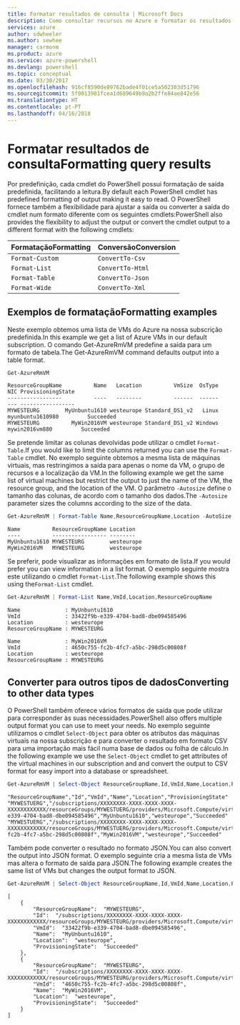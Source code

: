 ```yaml
---
title: Formatar resultados de consulta | Microsoft Docs
description: Como consultar recursos no Azure e formatar os resultados.
services: azure
author: sdwheeler
ms.author: sewhee
manager: carmonm
ms.product: azure
ms.service: azure-powershell
ms.devlang: powershell
ms.topic: conceptual
ms.date: 03/30/2017
ms.openlocfilehash: 916cf8590de89762bade4f01ce5a502383d51796
ms.sourcegitcommit: 5f0013981fcea1d689649b9a2b2ffe84ae842e56
ms.translationtype: HT
ms.contentlocale: pt-PT
ms.lasthandoff: 04/16/2018
---
```

# <a name="formatting-query-results"></a><span data-ttu-id="27561-103">Formatar resultados de consulta</span><span class="sxs-lookup"><span data-stu-id="27561-103">Formatting query results</span></span>

<span data-ttu-id="27561-104">Por predefinição, cada cmdlet do PowerShell possui formatação de saída predefinida, facilitando a leitura.</span><span class="sxs-lookup"><span data-stu-id="27561-104">By default each PowerShell cmdlet has predefined formatting of output making it easy to read.</span></span>  <span data-ttu-id="27561-105">O PowerShell fornece também a flexibilidade para ajustar a saída ou converter a saída do cmdlet num formato diferente com os seguintes cmdlets:</span><span class="sxs-lookup"><span data-stu-id="27561-105">PowerShell also provides the flexibility to adjust the output or convert the cmdlet output to a different format with the following cmdlets:</span></span>

| <span data-ttu-id="27561-106">Formatação</span><span class="sxs-lookup"><span data-stu-id="27561-106">Formatting</span></span>      | <span data-ttu-id="27561-107">Conversão</span><span class="sxs-lookup"><span data-stu-id="27561-107">Conversion</span></span>       |
|-----------------|------------------|
| `Format-Custom` | `ConvertTo-Csv`  |
| `Format-List`   | `ConvertTo-Html` |
| `Format-Table`  | `ConvertTo-Json` |
| `Format-Wide`   | `ConvertTo-Xml`  |

## <a name="formatting-examples"></a><span data-ttu-id="27561-108">Exemplos de formatação</span><span class="sxs-lookup"><span data-stu-id="27561-108">Formatting examples</span></span>

<span data-ttu-id="27561-109">Neste exemplo obtemos uma lista de VMs do Azure na nossa subscrição predefinida.</span><span class="sxs-lookup"><span data-stu-id="27561-109">In this example we get a list of Azure VMs in our default subscription.</span></span>  <span data-ttu-id="27561-110">O comando Get-AzureRmVM predefine a saída para um formato de tabela.</span><span class="sxs-lookup"><span data-stu-id="27561-110">The Get-AzureRmVM command defaults output into a table format.</span></span>

```powershell
Get-AzureRmVM
```

```
ResourceGroupName          Name   Location          VmSize  OsType              NIC ProvisioningState
-----------------          ----   --------          ------  ------              --- -----------------
MYWESTEURG        MyUnbuntu1610 westeurope Standard_DS1_v2   Linux myunbuntu1610980         Succeeded
MYWESTEURG          MyWin2016VM westeurope Standard_DS1_v2 Windows   mywin2016vm880         Succeeded
```

<span data-ttu-id="27561-111">Se pretende limitar as colunas devolvidas pode utilizar o cmdlet `Format-Table`.</span><span class="sxs-lookup"><span data-stu-id="27561-111">If you would like to limit the columns returned you can use the `Format-Table` cmdlet.</span></span> <span data-ttu-id="27561-112">No exemplo seguinte obtemos a mesma lista de máquinas virtuais, mas restringimos a saída para apenas o nome da VM, o grupo de recursos e a localização da VM.</span><span class="sxs-lookup"><span data-stu-id="27561-112">In the following example we get the same list of virtual machines but restrict the output to just the name of the VM, the resource group, and the location of the VM.</span></span>  <span data-ttu-id="27561-113">O parâmetro `-Autosize` define o tamanho das colunas, de acordo com o tamanho dos dados.</span><span class="sxs-lookup"><span data-stu-id="27561-113">The `-Autosize` parameter sizes the columns according to the size of the data.</span></span>

```powershell
Get-AzureRmVM | Format-Table Name,ResourceGroupName,Location -AutoSize
```

```
Name          ResourceGroupName Location
----          ----------------- --------
MyUnbuntu1610 MYWESTEURG        westeurope
MyWin2016VM   MYWESTEURG        westeurope
```

<span data-ttu-id="27561-114">Se preferir, pode visualizar as informações em formato de lista.</span><span class="sxs-lookup"><span data-stu-id="27561-114">If you would prefer you can view information in a list format.</span></span> <span data-ttu-id="27561-115">O exemplo seguinte mostra este utilizando o cmdlet `Format-List`.</span><span class="sxs-lookup"><span data-stu-id="27561-115">The following example shows this using the`Format-List` cmdlet.</span></span>

```powershell
Get-AzureRmVM | Format-List Name,VmId,Location,ResourceGroupName
```

```
Name              : MyUnbuntu1610
VmId              : 33422f9b-e339-4704-bad8-dbe094585496
Location          : westeurope
ResourceGroupName : MYWESTEURG

Name              : MyWin2016VM
VmId              : 4650c755-fc2b-4fc7-a5bc-298d5c00808f
Location          : westeurope
ResourceGroupName : MYWESTEURG
```

## <a name="converting-to-other-data-types"></a><span data-ttu-id="27561-116">Converter para outros tipos de dados</span><span class="sxs-lookup"><span data-stu-id="27561-116">Converting to other data types</span></span>

<span data-ttu-id="27561-117">O PowerShell também oferece vários formatos de saída que pode utilizar para corresponder às suas necessidades.</span><span class="sxs-lookup"><span data-stu-id="27561-117">PowerShell also offers multiple output format you can use to meet your needs.</span></span>  <span data-ttu-id="27561-118">No exemplo seguinte utilizamos o cmdlet `Select-Object` para obter os atributos das máquinas virtuais na nossa subscrição e para converter o resultado em formato CSV para uma importação mais fácil numa base de dados ou folha de cálculo.</span><span class="sxs-lookup"><span data-stu-id="27561-118">In the following example we use the `Select-Object` cmdlet to get attributes of the virtual machines in our subscription and and convert the output to CSV format for easy import into a database or spreadsheet.</span></span>

```powershell
Get-AzureRmVM | Select-Object ResourceGroupName,Id,VmId,Name,Location,ProvisioningState | ConvertTo-Csv -NoTypeInformation
```

```
"ResourceGroupName","Id","VmId","Name","Location","ProvisioningState"
"MYWESTUERG","/subscriptions/XXXXXXXX-XXXX-XXXX-XXXX-XXXXXXXXXXXX/resourceGroups/MYWESTUERG/providers/Microsoft.Compute/virtualMachines/MyUnbuntu1610","33422f9b-e339-4704-bad8-dbe094585496","MyUnbuntu1610","westeurope","Succeeded"
"MYWESTUERG","/subscriptions/XXXXXXXX-XXXX-XXXX-XXXX-XXXXXXXXXXXX/resourceGroups/MYWESTUERG/providers/Microsoft.Compute/virtualMachines/MyWin2016VM","4650c755-fc2b-4fc7-a5bc-298d5c00808f","MyWin2016VM","westeurope","Succeeded"
```

<span data-ttu-id="27561-119">Também pode converter o resultado no formato JSON.</span><span class="sxs-lookup"><span data-stu-id="27561-119">You can also convert the output into JSON format.</span></span>  <span data-ttu-id="27561-120">O exemplo seguinte cria a mesma lista de VMs mas altera o formato de saída para JSON.</span><span class="sxs-lookup"><span data-stu-id="27561-120">The following example creates the same list of VMs but changes the output format to JSON.</span></span>

```powershell
Get-AzureRmVM | Select-Object ResourceGroupName,Id,VmId,Name,Location,ProvisioningState | ConvertTo-Json
```

```
[
    {
        "ResourceGroupName":  "MYWESTEURG",
        "Id":  "/subscriptions/XXXXXXXX-XXXX-XXXX-XXXX-XXXXXXXXXXXX/resourceGroups/MYWESTEURG/providers/Microsoft.Compute/virtualMachines/MyUnbuntu1610",
        "VmId":  "33422f9b-e339-4704-bad8-dbe094585496",
        "Name":  "MyUnbuntu1610",
        "Location":  "westeurope",
        "ProvisioningState":  "Succeeded"
    },
    {
        "ResourceGroupName":  "MYWESTEURG",
        "Id":  "/subscriptions/XXXXXXXX-XXXX-XXXX-XXXX-XXXXXXXXXXXX/resourceGroups/MYWESTEURG/providers/Microsoft.Compute/virtualMachines/MyWin2016VM",
        "VmId":  "4650c755-fc2b-4fc7-a5bc-298d5c00808f",
        "Name":  "MyWin2016VM",
        "Location":  "westeurope",
        "ProvisioningState":  "Succeeded"
    }
]
```
